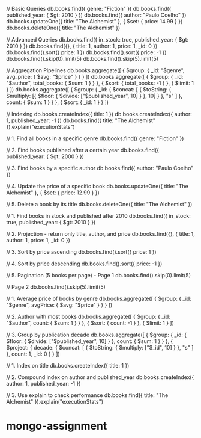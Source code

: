 // Basic Queries
db.books.find({ genre: "Fiction" })
db.books.find({ published_year: { $gt: 2010 } })
db.books.find({ author: "Paulo Coelho" })
db.books.updateOne({ title: "The Alchemist" }, { $set: { price: 14.99 } })
db.books.deleteOne({ title: "The Alchemist" })

// Advanced Queries
db.books.find({ in_stock: true, published_year: { $gt: 2010 } })
db.books.find({}, { title: 1, author: 1, price: 1, _id: 0 })
db.books.find().sort({ price: 1 })
db.books.find().sort({ price: -1 })
db.books.find().skip(0).limit(5)
db.books.find().skip(5).limit(5)

// Aggregation Pipelines
db.books.aggregate([
  { $group: { _id: "$genre", avg_price: { $avg: "$price" } } }
])
db.books.aggregate([
  { $group: { _id: "$author", total_books: { $sum: 1 } } },
  { $sort: { total_books: -1 } },
  { $limit: 1 }
])
db.books.aggregate([
  {
    $group: {
      _id: {
        $concat: [
          { $toString: { $multiply: [{ $floor: { $divide: ["$published_year", 10] } }, 10] } },
          "s"
        ]
      },
      count: { $sum: 1 }
    }
  },
  { $sort: { _id: 1 } }
])

// Indexing
db.books.createIndex({ title: 1 })
db.books.createIndex({ author: 1, published_year: -1 })
db.books.find({ title: "The Alchemist" }).explain("executionStats")


// 1. Find all books in a specific genre
db.books.find({ genre: "Fiction" })

// 2. Find books published after a certain year
db.books.find({ published_year: { $gt: 2000 } })

// 3. Find books by a specific author
db.books.find({ author: "Paulo Coelho" })

// 4. Update the price of a specific book
db.books.updateOne({ title: "The Alchemist" }, { $set: { price: 12.99 } })

// 5. Delete a book by its title
db.books.deleteOne({ title: "The Alchemist" })


// 1. Find books in stock and published after 2010
db.books.find({ in_stock: true, published_year: { $gt: 2010 } })

// 2. Projection - return only title, author, and price
db.books.find({}, { title: 1, author: 1, price: 1, _id: 0 })

// 3. Sort by price ascending
db.books.find().sort({ price: 1 })

// 4. Sort by price descending
db.books.find().sort({ price: -1 })

// 5. Pagination (5 books per page) - Page 1
db.books.find().skip(0).limit(5)

// Page 2
db.books.find().skip(5).limit(5)


// 1. Average price of books by genre
db.books.aggregate([
  { $group: { _id: "$genre", avgPrice: { $avg: "$price" } } }
])

// 2. Author with most books
db.books.aggregate([
  { $group: { _id: "$author", count: { $sum: 1 } } },
  { $sort: { count: -1 } },
  { $limit: 1 }
])

// 3. Group by publication decade
db.books.aggregate([
  {
    $group: {
      _id: { $floor: { $divide: ["$published_year", 10] } },
      count: { $sum: 1 }
    }
  },
  {
    $project: {
      decade: { $concat: [ { $toString: { $multiply: ["$_id", 10] } }, "s" ] },
      count: 1,
      _id: 0
    }
  }
])


// 1. Index on title
db.books.createIndex({ title: 1 })

// 2. Compound index on author and published_year
db.books.createIndex({ author: 1, published_year: -1 })

// 3. Use explain to check performance
db.books.find({ title: "The Alchemist" }).explain("executionStats")
# mongo-assignment
